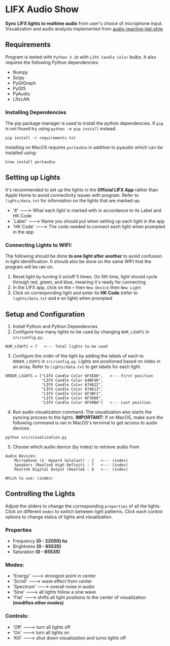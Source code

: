 # LIFX Audio Show

**Sync LIFX lights to realtime audio** from user's choice of microphone input. Visualization and audio analysis implemented from [audio-reactive-led-strip](https://github.com/scottlawsonbc/audio-reactive-led-strip)



## Requirements

Program is tested with `Python 3.10` with `LIFX Candle Color` bulbs. It also requires the following Python dependencies:  

* Numpy
* Scipy 
* PyQtGraph 
* PyQt5
* PyAudio 
* LifxLAN

### Installing Dependencies
The pip package manager is used to install the python dependencies. If `pip` is not found try using `python -m pip install` instead.
```
pip install -r requirements.txt
```
Installing on MacOS requires `portaudio` in addition to pyaudio which can be installed using:
```
brew install portaudio
``` 



## Setting up Lights

It's recommended to set up the lights in the **Official LIFX App** rather than Apple Home to avoid connectivity issues with program. Refer to `lights/data.txt` for information on the lights that are marked up. 

* '#' ---> What each light is marked with in accordance to its Label and HK Code
* 'Label' ---> Name you should put when setting up each light in the app
* 'HK Code' ---> The code needed to connect each light when prompted in the app

### Connecting Lights to WIFI:

The following should be done **to one light after another** to avoid confusion in light identification. It should also be done on the same WIFI that the program will be ran on.

1. Reset light by turning it on/off 5 times. On 5th time, light should cycle through red, green, and blue, meaning it's ready for connecting
2. In the LIFX app, click on the `+` then `New Device` then `New Light`
3. Click on corresponding light and enter its **HK Code** (refer to `lights/data.txt` and `#` on light) when prompted



## Setup and Configuration

1. Install Python and Python Dependencies
2. Configure how many lights to-be used by changing `NUM_LIGHTS` in `src/config.py`.
```
NUM_LIGHTS = 7   <--- Total lights to-be used
```
3. Configure the order of the light by adding the labels of each to `ORDER_LIGHTS` in `src/config.py`. Lights are positioned based on index in an array. Refer to `lights/data.txt` to get labels for each light.
```
ORDER_LIGHTS = ["LIFX Candle Color 6F3ED0",   <--- First position
                "LIFX Candle Color 64BF40",   
                "LIFX Candle Color 674622",
                "LIFX Candle Color 674613",
                "LIFX Candle Color 6F3BF1",
                "LIFX Candle Color 6F3080",
                "LIFX Candle Color 6F49BA"]   <--- Last position
```
4. Run audio visualization command. The visualization also starts the syncing process to the lights. **IMPORTANT:** If on MacOS, make sure the following command is ran in MacOS's terminal to get access to audio devices.
```
python src/visualization.py
```
5. Choose which audio device (by index) to retrieve audio from
```
Audio Devices:
    Microphone (2- HyperX SoloCast) : 2   <--- (index)
    Speakers (Realtek High Definiti : 7   <--- (index)
    Realtek Digital Output (Realtek : 8   <--- (index)

Which to use: (index)
```


## Controlling the Lights

Adjust the sliders to change the corresponding `properties` of all the lights. Click on different `modes` to switch between light patterns. Click each control options to change status of lights and visualization.

### Properties

* Frequency **(0 - 22050) hz**
* Brightness **(0 - 65535)**
* Saturation **(0 - 65535)**

### Modes:

* 'Energy' ---> strongest point in center
* 'Scroll' ---> wave effect from center
* 'Spectrum' ---> overall noise in audio
* 'Sine' ---> all lights follow a sine wave
* 'Flat' ---> shifts all light positions to the center of visualization **(modifies other modes)**

### Controls:

* 'Off' ---> turn all lights off
* 'On' ---> turn all lights on
* 'Kill' ---> shut down visualization and turns lights off
